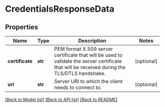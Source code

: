 # CredentialsResponseData

## Properties
Name | Type | Description | Notes
------------ | ------------- | ------------- | -------------
**certificate** | **str** | PEM format X.509 server certificate that will be used to validate the server certificate that will be received during the TLS/DTLS handshake. | [optional] 
**url** | **str** | Server URI to which the client needs to connect to. | [optional] 

[[Back to Model list]](../README.md#documentation-for-models) [[Back to API list]](../README.md#documentation-for-api-endpoints) [[Back to README]](../README.md)


